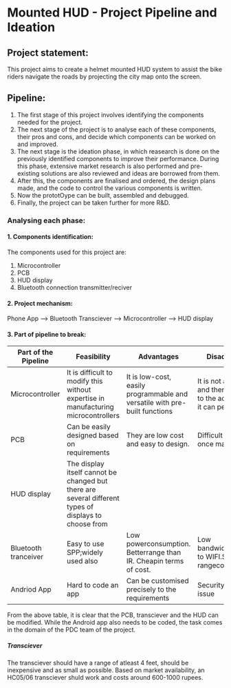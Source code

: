 # Mounted HUD - Project Pipeline and Ideation

## Project statement:

This project aims to create a helmet mounted HUD system to assist the bike riders navigate the roads by projecting the city map onto the screen. 


## Pipeline:
1. The first stage of this project involves identifying the components needed for the project.
2. The next stage of the project is to analyse each of these components, their pros and cons, and decide which components can be worked on and improved. 
3. The next stage is the ideation phase, in which reasearch is done on the previously identified components to improve their performance. During this phase, extensive market research is also performed and pre-existing solutions are also reviewed and ideas are borrowed from them. 
4. After this, the components are finalised and ordered, the design plans made, and the code to control the various components is written. 
5. Now the prototOype can be built, assembled and debugged.
6. Finally, the project can be taken further for more R&D.

### Analysing each phase:
#### 1. Components identification:
The components used for this project are:
1. Microcontroller
2. PCB
3. HUD display
4. Bluetooth connection transmitter/reciver

#### 2. Project mechanism:
Phone App --> Bluetooth Transciever --> Microcontroller --> HUD display
#### 3. Part of pipeline to break:

|Part of the Pipeline | Feasibility | Advantages | Disadvantages |
| --- | --- | --- | --- |
|Microcontroller|It is difficult to modify this without expertise in manufacturing microcontrollers|It is low-cost, easily programmable and versatile with pre-built functions|It is not a computer and there are limits to the activities that it can perform|
|PCB|Can be easily designed based on requirements|They are low cost and easy to design. |Difficult to modify once manufactured|
|HUD display|The display itself cannot be changed but there are several different types of displays to choose from|||
|Bluetooth tranceiver|Easy to use SPP;widely used also|Low powerconsumption. Betterrange than IR. Cheapin terms of cost.|Low bandwidthcompared to WIFI.Short rangecommunication|
|Andriod App|Hard to code an app|Can be customised precisely to the requirements|Security might be an issue|

From the above table, it is clear that the PCB, transciever and the HUD can be modified. While the Android app also needs to be coded, the task comes in the domain of the PDC team of the project. 

##### Transciever 
The transciever should have a range of atleast 4 feet, should be inexpensive and as small as possible. Based on market availability, an HC05/06 transciever shuld work and costs around 600-1000 rupees.

##### 
